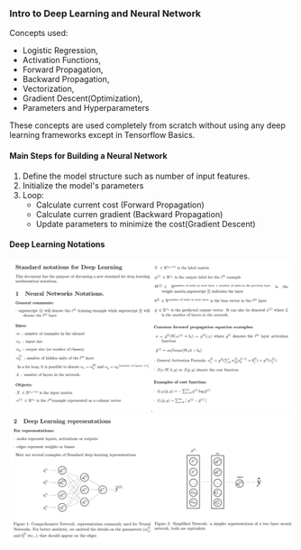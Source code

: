 <h3>Intro to Deep Learning and Neural Network</h3>
 
Concepts used: 
 <ul>
  <li>Logistic Regression,</li>
  <li>Activation Functions,</li>
  <li>Forward Propagation,</li>
  <li>Backward Propagation,</li>
  <li>Vectorization,</li>
  <li>Gradient Descent(Optimization),</li>
  <li>Parameters and Hyperparameters</li>
 </ul>
 <p>These concepts are used completely from scratch without using any deep learning frameworks except in Tensorflow Basics.</p>

<h4>Main Steps for Building a Neural Network</h4>

 1. Define the model structure such as number of input features.</ul>
 2. Initialize the model's parameters</ul>
 3. Loop:
        <ul>
        <li>Calculate current cost (Forward Propagation)</li>
        <li>Calculate curren gradient (Backward Propagation)</li>
        <li>Update parameters to minimize the cost(Gradient Descent)</li>
        </ul>

<h4>Deep Learning Notations</h4>

<img src="images/notation1.jpg">
<img src = "images/notation2.jpg">
